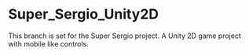 # Super_Sergio_Unity2D

This branch is set for the Super Sergio project. A Unity 2D game project with mobile like controls.
